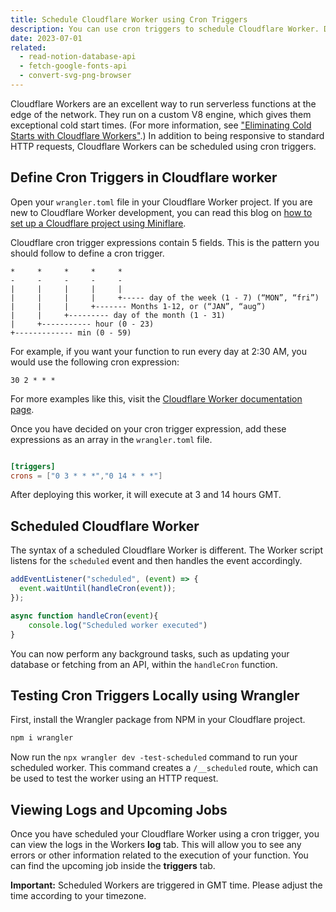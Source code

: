 ```yaml
---
title: Schedule Cloudflare Worker using Cron Triggers
description: You can use cron triggers to schedule Cloudflare Worker. Define your cron triggers with specific notation and Cloudflare will handle the rest. You can see the logs and upcoming jobs in your workers log tab.
date: 2023-07-01
related:
  - read-notion-database-api
  - fetch-google-fonts-api
  - convert-svg-png-browser
---
```


Cloudflare Workers are an excellent way to run serverless functions at the edge of the network. They run on a custom V8 engine, which gives them exceptional cold start times. (For more information, see ["Eliminating Cold Starts with Cloudflare Workers"](https://blog.cloudflare.com/eliminating-cold-starts-with-cloudflare-workers).) In addition to being responsive to standard HTTP requests, Cloudflare Workers can be scheduled using cron triggers.

## Define Cron Triggers in Cloudflare worker

Open your `wrangler.toml` file in your Cloudflare Worker project. If you are new to Cloudflare Worker development, you can read this blog on [how to set up a Cloudflare project using Miniflare](https://hrishikeshpathak.com/blog/cloudflare-worker-local-setup-miniflare-wrangler/).

Cloudflare cron trigger expressions contain 5 fields. This is the pattern you should follow to define a cron trigger.

```
*     *     *     *     *
-     -     -     -     -
|     |     |     |     |
|     |     |     |     +----- day of the week (1 - 7) (“MON”, “fri”)
|     |     |     +------- Months 1-12, or (“JAN”, “aug”)
|     |     +--------- day of the month (1 - 31)
|     +----------- hour (0 - 23)
+------------- min (0 - 59)
```

For example, if you want your function to run every day at 2:30 AM, you would use the following cron expression:

```
30 2 * * *
```

For more examples like this, visit the [Cloudflare Worker documentation page](https://developers.cloudflare.com/workers/platform/triggers/cron-triggers/).

Once you have decided on your cron trigger expression, add these expressions as an array in the `wrangler.toml` file.

```toml:wrangler.toml

[triggers]
crons = ["0 3 * * *","0 14 * * *"]
```

After deploying this worker, it will execute at 3 and 14 hours GMT.

## Scheduled Cloudflare Worker

The syntax of a scheduled Cloudflare Worker is different. The Worker script listens for the `scheduled` event and then handles the event accordingly.

```js
addEventListener("scheduled", (event) => {
  event.waitUntil(handleCron(event));
});

async function handleCron(event){
	console.log("Scheduled worker executed")
}
```

You can now perform any background tasks, such as updating your database or fetching from an API, within the `handleCron` function.

## Testing Cron Triggers Locally using Wrangler

First, install the Wrangler package from NPM in your Cloudflare project.

```bash
npm i wrangler
```

Now run the `npx wrangler dev -test-scheduled` command to run your scheduled worker. This command creates a `/__scheduled` route, which can be used to test the worker using an HTTP request.

## Viewing Logs and Upcoming Jobs

Once you have scheduled your Cloudflare Worker using a cron trigger, you can view the logs in the Workers **log** tab. This will allow you to see any errors or other information related to the execution of your function. You can find the upcoming job inside the **triggers** tab.

**Important:** Scheduled Workers are triggered in GMT time. Please adjust the time according to your timezone.